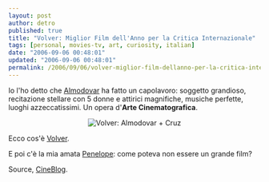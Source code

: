 ```yaml
---
layout: post
author: detro
published: true
title: "Volver: Miglior Film dell'Anno per la Critica Internazionale"
tags: [personal, movies-tv, art, curiosity, italian]
date: "2006-09-06 00:48:01"
updated: "2006-09-06 00:48:01"
permalink: /2006/09/06/volver-miglior-film-dellanno-per-la-critica-internazionale/
---
```


Io l'ho detto che <a href="http://it.wikipedia.org/wiki/Pedro_Almodovar">Almodovar</a> ha fatto un capolavoro: soggetto grandioso, recitazione stellare con 5 donne e attirici magnifiche, musiche perfette, luoghi azzeccatissimi. Un opera d'<strong>Arte Cinematografica</strong>.

<div align="center"><img src="http://www.cineblog.it/uploads/volver_premio_critica.jpg" alt="Volver: Almodovar + Cruz" /></div>

Ecco cos'è <a href="http://it.wikipedia.org/wiki/Volver">Volver</a>.

E poi c'è la mia amata <a href="http://it.wikipedia.org/wiki/Pen%C3%A9lope_Cruz">Penelope</a>: come poteva non essere un grande film?

Source, <a href="http://www.cineblog.it/post/3203/volver-miglior-film-dellanno-per-la-critica-internazionale">CineBlog</a>.
